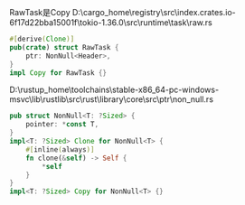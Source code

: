 RawTask是Copy
D:\cargo_home\registry\src\index.crates.io-6f17d22bba15001f\tokio-1.36.0\src\runtime\task\raw.rs
```Rust
#[derive(Clone)]
pub(crate) struct RawTask {
    ptr: NonNull<Header>,
}
impl Copy for RawTask {}
```

D:\rustup_home\toolchains\stable-x86_64-pc-windows-msvc\lib\rustlib\src\rust\library\core\src\ptr\non_null.rs
```Rust
pub struct NonNull<T: ?Sized> {
    pointer: *const T,
}
impl<T: ?Sized> Clone for NonNull<T> {
    #[inline(always)]
    fn clone(&self) -> Self {
        *self
    }
}
impl<T: ?Sized> Copy for NonNull<T> {}
```
